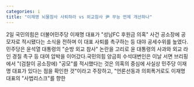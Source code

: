 ```yaml
---
categories: i
title: "이재명 뇌물참사 사퇴하라 vs 외교참사 尹 무능 언제 개선하나"
---
```

2일 국민의힘은 더불어민주당 이재명 대표가 "성남FC 후원금 의혹" 사건 공소장에 공모자로 적시됐다는 소식을 전하며 이 대표 사퇴를 촉구하는 등 대야 공세수위를 높였다. 민주당은 윤석열 대통령의 "순방 외교 참사" 논란을 고리로 윤 대통령의 사과와 외교 라인 경질 촉구 등 대여 압박을 이어갔다.국민의힘 양금희 수석대변인은 이날 서면 브리핑에서 "(검찰이 공소장에) "공모"를 적시했다는 것은 의혹의 중심에 사실상 민주당 이재명 대표가 있다는 점을 확인한 것"이라고 주장하고, "언론선동과 의회폭거로도 이재명 대표의 "사법리스크"를 향한